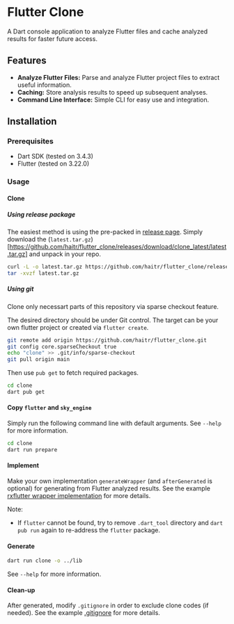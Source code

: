 # Flutter Clone

A Dart console application to analyze Flutter files and cache analyzed results for faster future access.

## Features

- **Analyze Flutter Files:** Parse and analyze Flutter project files to extract useful information.
- **Caching:** Store analysis results to speed up subsequent analyses.
- **Command Line Interface:** Simple CLI for easy use and integration.

## Installation

### Prerequisites

- Dart SDK (tested on 3.4.3)
- Flutter (tested on 3.22.0)

### Usage

#### Clone

##### Using release package

The easiest method is using the pre-packed in [release page](https://github.com/haitr/flutter_clone/releases). Simply download the (`latest.tar.gz`)[https://github.com/haitr/flutter_clone/releases/download/clone_latest/latest.tar.gz] and unpack in your repo.

```bash
curl -L -o latest.tar.gz https://github.com/haitr/flutter_clone/releases/download/clone_latest/latest.tar.gz
tar -xvzf latest.tar.gz
```

##### Using git

Clone only necessart parts of this repository via sparse checkout feature.

The desired directory should be under Git control. The target can be your own flutter project or created via `flutter create`.

```bash
git remote add origin https://github.com/haitr/flutter_clone.git
git config core.sparseCheckout true
echo "clone" >> .git/info/sparse-checkout
git pull origin main
```

Then use `pub get` to fetch required packages.

```bash
cd clone
dart pub get
```

#### Copy `flutter` and `sky_engine`

Simply run the following command line with default arguments. See `--help` for more information.

```bash
cd clone
dart run prepare
```

#### Implement

Make your own implementation `generateWrapper` (and `afterGenerated` is optional) for generating from Flutter analyzed results. See the example [rxflutter wrapper implementation](../packages/rxflutter/clone/bin/generate.wrapper.dart) for more details.

Note: 
- If `flutter` cannot be found, try to remove `.dart_tool` directory and `dart pub run` again to re-address the `flutter` package.

#### Generate
```bash
dart run clone -o ../lib
```
See `--help` for more information.

#### Clean-up

After generated, modify `.gitignore` in order to exclude clone codes (if needed). See the example [.gitignore](../packages/rxflutter/.gitignore) for more details.